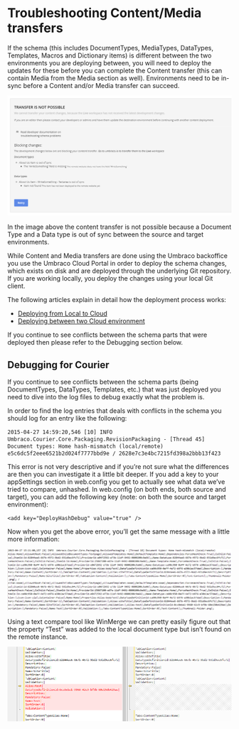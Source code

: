 # Troubleshooting Content/Media transfers 

If the schema (this includes DocumentTypes, MediaTypes, DataTypes, Templates, Macros and Dictionary items) is different between the two environments you are deploying between, you will need to deploy the updates for these before you can complete the Content transfer (this can contain Media from the Media section as well). Environments need to be in-sync before a Content and/or Media transfer can succeed.

![Schema Mismatch - Courier](images/schema-issues-courier.png)

In the image above the content transfer is not possible because a Document Type and a Data type is out of sync between the source and target environments. 

While Content and Media transfers are done using the Umbraco backoffice you use the Umbraco Cloud Portal in order to deploy the schema changes, which exists on disk and are deployed through the underlying Git repository. If you are working locally, you deploy the changes using your local Git client.

The following articles explain in detail how the deployment process works:

* [Deploying from Local to Cloud](https://our.umbraco.com/documentation/Umbraco-Cloud/Deployment/Local-to-Cloud/)
* [Deploying between two Cloud environment](https://our.umbraco.com/documentation/Umbraco-Cloud/Deployment/Cloud-to-Cloud/)

If you continue to see conflicts between the schema parts that were deployed then please refer to the Debugging section below.

## Debugging for Courier

If you continue to see conflicts between the schema parts (being DocumentTypes, DataTypes, Templates, etc.) that was just deployed you need to dive into the log files to debug exactly what the problem is.

In order to find the log entries that deals with conflicts in the schema you should log for an entry like the following:


    2015-04-27 14:59:20,546 [10] INFO  Umbraco.Courier.Core.Packaging.RevisionPackaging - [Thread 45] Document types: Home hash-mismatch (local/remote) e5c6dc5f2eee6521b2d024f7777bbd9e / 2628e7c3e4bc7215fd398a2bbb13f423

This error is not very descriptive and if you’re not sure what the differences are then you can investigate it a little bit deeper. If you add a key to your appSettings section in web.config you get to actually see what data we’ve tried to compare, unhashed.
In web.config (on both ends, both source and target), you can add the following key (note: on both the source and target environment):

    <add key="DeployHashDebug" value="true" />

Now when you get the above error, you’ll get the same message with a little more information:

![clone dialog](images/image07.png)

Using a text compare tool like WinMerge we can pretty easily figure out that the property “Test” was added to the local document type but isn’t found on the remote instance.

![clone dialog](images/image00.png)
